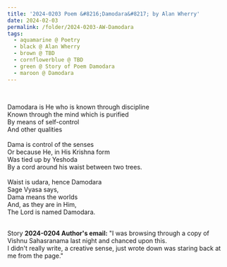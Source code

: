 ```yaml
---
title: '2024-0203 Poem &#8216;Damodara&#8217; by Alan Wherry'
date: 2024-02-03
permalink: /folder/2024-0203-AW-Damodara
tags:
  - aquamarine @ Poetry
  - black @ Alan Wherry
  - brown @ TBD
  - cornflowerblue @ TBD
  - green @ Story of Poem Damodara
  - maroon @ Damodara
---
```


<br>

<p>
Damodara is He who is known through discipline<br>
Known through the mind which is purified<br>
By means of self-control<br>
And other qualities<br>
<br>
Dama is control of the senses<br>
Or because He, in His Krishna form<br>
Was tied up by Yeshoda<br>
By a cord around his waist between two trees.<br>
<br>
Waist is udara, hence Damodara<br>
Sage Vyasa says,<br>
Dama means the worlds<br>
And, as they are in Him,<br>
The Lord is named Damodara.<br>
</p>

<br>

<wave-list>
<list-title color="DarkSeaGreen" width="25">Story</list-title>
  <list-item color="BlanchedAlmond"  width="280"><b>2024-0204 Author's email:</b> "I was browsing through a copy of Vishnu Sahasranama last night and chanced upon this.<br>
I didn't really write, a creative sense, just wrote down was staring back at me from the page."</list-item>
</wave-list>
